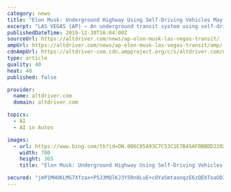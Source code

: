 ```yaml
---
category: news
title: "Elon Musk: Underground Highway Using Self-Driving Vehicles May Be Ready in 2020"
excerpt: "LAS VEGAS (AP) — An underground transit system using self-driving vehicles underneath the Las Vegas Convention Center could be up and running next year, billionaire Elon Musk announced on social media late Friday. Musk tweeted that The Boring Company’s underground tunnel project in Las Vegas will be “hopefully fully operational” in 2020 ..."
publishedDateTime: 2019-12-30T16:04:00Z
sourceUrl: https://altdriver.com/news/ap-elon-musk-las-vegas-transit/
ampUrl: https://altdriver.com/news/ap-elon-musk-las-vegas-transit/amp/
cdnAmpUrl: https://altdriver-com.cdn.ampproject.org/c/s/altdriver.com/news/ap-elon-musk-las-vegas-transit/amp/
type: article
quality: 40
heat: 40
published: false

provider:
  name: altdriver.com
  domain: altdriver.com

topics:
  - AI
  - AI in Autos

images:
  - url: https://www.bing.com/th?id=ON.0B6C05A93C7C53C1E7B45AF0BBDD2202
    width: 700
    height: 365
    title: "Elon Musk: Underground Highway Using Self-Driving Vehicles May Be Ready in 2020"

secured: "jmP1MHOKLMG7Xfzax+P5J3MQlKJ3Y5Rn8LuE+cOYaSmtaanqzE6zQEbToaOD3vSA2t9Lcb2rBwtzYdRJS4Of9WiCB84Y3ulmIrZ49Pi8yPz50byw98Y+pLn5VunWdrZpsqTUnpKqLUfsfbB8AmCvof3RYYC9q/v6P3Zlxah2Kft+mzAo51NqyOTjGu/HoAAZJocHwyUcTBhWXJ4Fl61ANknvIxNNTM65K7RjXbZR0OQ64sa530EC9slT+iVyhKD92C/EvMFb9JnAYD/pkoVi3A==;e1pnhFTCQsjgb6kV+tE2sw=="
---
```


